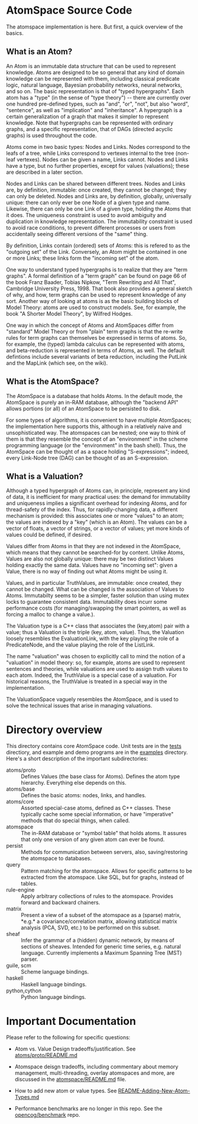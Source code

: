 
AtomSpace Source Code
=====================
The atomspace implementation is here. But first, a quick overview of the
basics.


What is an Atom?
----------------
An Atom is an immutable data structure that can be used to represent
knowledge. Atoms are designed to be so general that any kind of domain
knowledge can be represented with them, including classical predicate
logic, natural language, Bayesian probability networks, neural networks,
and so on. The basic representation is that of "typed hypergraphs". Each
atom has a "type" (in the sense of "type theory") -- there are currently
over one hundred pre-defined types, such as "and", "or", "not", but also
"word", "sentence", as well as "implication" and "inheritance".  A
hypergraph is a certain generalization of a graph that makes it simpler
to represent knowledge.  Note that hypergraphs can be represented with
ordinary graphs, and a specific representation, that of DAGs (directed
acyclic graphs) is used throughout the code.

Atoms come in two basic types: Nodes and Links.  Nodes correspond to the
leafs of a tree, while Links correspond to vertexes internal to the
tree (non-leaf vertexes).  Nodes can be given a name, Links cannot.
Nodes and Links have a type, but no further properties, except for
values (valuations); these are described in a later section.

Nodes and Links can be shared between different trees.  Nodes and Links
are, by definition, immutable: once created, they cannot be changed;
they can only be deleted.  Nodes and Links are, by definition, globally,
universally unique: there can only ever be one Node of a given type and
name. Likewise, there can only be one Link of a given type, holding the
Atoms that it does.  The uniqueness constraint is used to avoid
ambiguity and duplication in knowledge representation. The immutability
constraint is used to avoid race conditions, to prevent different
processes or users from accidentally seeing different versions of the
"same" thing.

By definition, Links contain (ordered) sets of Atoms: this is refered to
as the "outgoing set" of the Link. Conversely, an Atom might be
contained in one or more Links; these links form the "incoming set" of
the atom.

One way to understand typed hypergraphs is to realize that they are
"term graphs".  A formal definition of a "term graph" can be found on
page 66 of the book Franz Baader, Tobias Nipkow, "Term Rewriting and
All That", Cambridge University Press, 1998.  That book also provides
a general sketch of why, and how, term graphs can be used to represent
knowledge of any sort. Another way of looking at atoms is as the basic
building blocks of Model Theory: atoms are used to construct models.
See, for example, the book "A Shorter Model Theory", by Wilfred Hodges.

One way in which the concept of Atoms and AtomSpaces differ from
"standard" Model Theory or from "plain" term graphs is that the re-write
rules for term graphs can themselves be expressed in terms of atoms. So,
for example, the (typed) lambda calculus can be represented with atoms,
and beta-reduction is represented in terms of Atoms, as well. The
default defintions include several variants of beta reduction, including
the PutLink and the MapLink (which see, on the wiki).

What is the AtomSpace?
----------------------
The AtomSpace is a database that holds Atoms. In the default mode, the
AtomSpace is purely an in-RAM database, although the "backend API"
allows portions (or all) of an AtomSpace to be persisted to disk.

For some types of algorithms, it is convenient to have multiple
AtomSpaces; the implementation here supports this, although in a
relatively naive and unsophisticated way. The atomspaces can be nested;
one way to think of them is that they resemble the concept of an
"environment" in the scheme programming language (or the "environment"
in the bash shell).  Thus, the AtomSpace can be thought of as a space
holding "S-expressions"; indeed, every Link-Node tree (DAG) can be
thought of as an S-expression.

What is a Valuation?
--------------------
Although a typed hypergraph of Atoms can, in principle, represent any
kind of data, it is inefficient for many practical uses: the demand for
immutability and uniqueness implies a significant overhead for indexing
Atoms, and for thread-safety of the index.  Thus, for rapidly-changing
data, a different mechanism is provided: this associates one or more
"values" to an atom; the values are indexed by a "key" (which is an
Atom).  The values can be a vector of floats, a vector of strings, or a
vector of values; yet more kinds of values could be defined, if desired.

Values differ from Atoms in that they are not indexed in the AtomSpace,
which means that they cannot be searched-for by content. Unlike Atoms,
Values are also not globally unique: there may be two distinct Values
holding exactly the same data.  Values have no "incoming set": given
a Value, there is no way of finding out what Atoms might be using it.

Values, and in particular TruthValues, are immutable: once created,
they cannot be changed. What can be changed is the association of
Values to Atoms. Immutabilty seems to be a simpler, faster solution
than using mutex locks to guarantee consistent data. Immutability does
incurr some performance costs (for managing/swapping the smart
pointers, as well as forcing a malloc to change a value.).

The Valuation type is a C++ class that associates the (key,atom) pair
with a value; thus a Valuation is the triple (key, atom, value). Thus,
the Valuation loosely resembles the EvaluationLink, with the key playing
the role of a PredicateNode, and the value playing the role of the
ListLink.

The name "valuation" was chosen to explicitly call to mind the notion of
a "valuation" in model theory: so, for example, atoms are used to
represent sentences and theories, while valuations are used to assign
truth values to each atom. Indeed, the TruthValue is a special case of a
valuation. For historical reasons, the TruthValue is treated in a
special way in the implementation.

The ValuationSpace vaguely resembles the AtomSpace, and is used to solve
the technical issues that arise in managing valuations.


Directory overview
==================
This directory contains core AtomSpace code.  Unit tests are in the
[tests](../tests) directiory, and example and demo programs are in the
[examples](../examples) directory. Here's a short description of the
important subdirectories:

<dl>
<dt>atoms/proto<dd>Defines Values (the base class for Atoms). Defines
                   the atom type hierarchy.  Everything else depends
                   on this.

<dt>atoms/base <dd>Defines the basic atoms: nodes, links, and handles.

<dt>atoms/core <dd>Assorted special-case atoms, defined as C++ classes.
                   These typically cache some special information,
                   or have "imperative" methods that do special things,
                   when called.

<dt>atomspace  <dd>The in-RAM database or "symbol table" that holds
                   atoms. It assures that only one version of any
                   given atom can ever be found.

<dt>persist    <dd>Methods for communication between servers, also,
                   saving/restoring the atomspace to databases.

<dt>query      <dd>Pattern matching for the atomspace. Allows for
                   specific patterns to be extracted from the atomspace.
                   Like SQL, but for graphs, instead of tables.

<dt>rule-engine<dd>Apply arbitrary collections of rules to the atomspace.
                   Provides forward and backward chainers.

<dt>matrix     <dd>Present a view of a subset of the atomspace as a
                   (sparse) matrix, *e.g.* a covariance/correlation
                   matrix, allowing statistical matrix analysis
                   (PCA, SVD, etc.) to be performed on this subset.

<dt>sheaf      <dd>Infer the grammar of a (hidden) dynamic network, by
                   means of sections of sheaves. Intended for generic
                   time series, e.g. natural language.  Currently
                   implements a Maximum Spanning Tree (MST) parser.

<dt>guile, scm <dd>Scheme language bindings.
<dt>haskell    <dd>Haskell language bindings.
<dt>python,cython<dd>Python language bindings.

</dl>

Important Documentation
=======================
Please refer to the following for specific questions:

* Atom vs. Value Design tradeoffs/justification. See
 [atoms/proto/README.md](atoms/proto/README.md)

* Atomspace deisgn tradeoffs, including commentary about memory
  management, multi-threading, overlay atomspaces and more, are
  discussed in the [atomspace/README.md](atomspace/README.md) file.

* How to add new atom or value types. See
 [README-Adding-New-Atom-Types.md](atoms/proto/README-Adding-New-Atom-Types.md)

* Performance benchmarks are no longer in this repo. See the
  [opencog/benchmark](https://github.com/opencog/benchmark) repo.
